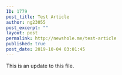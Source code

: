 ```yaml
---
ID: 1779
post_title: Test Article
author: ng23055
post_excerpt: ""
layout: post
permalink: http://newshole.me/test-article
published: true
post_date: 2019-10-04 03:01:45
---
```

This is an update to this file.

